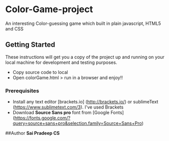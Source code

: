 # Color-Game-project
An interesting Color-guessing game which built in plain javascript, HTML5 and CSS

## Getting Started

These instructions will get you a copy of the project up and running on your local machine for development and testing purposes.
* Copy source code to local
* Open colorGame.html > run in a browser and enjoy!!

### Prerequisites

* Install any text editor [brackets.io] (http://brackets.io/) or sublimeText (https://www.sublimetext.com/3). I've used Brackets
* Download **Source Sans pro** font from [Google Fonts] (https://fonts.google.com/?query=source+sans+pro&selection.family=Source+Sans+Pro)

##Author
**Sai Pradeep CS**
